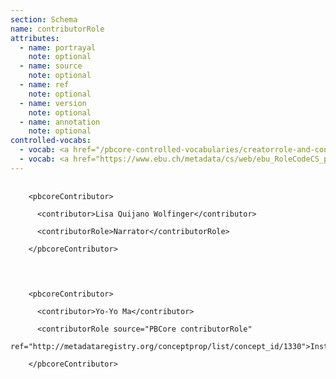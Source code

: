 ```yaml
---
section: Schema
name: contributorRole
attributes:
  - name: portrayal
    note: optional
  - name: source
    note: optional
  - name: ref
    note: optional
  - name: version
    note: optional
  - name: annotation
    note: optional
controlled-vocabs:
  - vocab: <a href="/pbcore-controlled-vocabularies/creatorrole-and-contributorrole-vocabulary">PBCore's creatorRole/contributorRole Vocabulary</a> (recommended)
  - vocab: <a href="https://www.ebu.ch/metadata/cs/web/ebu_RoleCodeCS_p.xml.htm">EBUCore roleCode</a>
---
```

<pre>
  <code>
    &lt;pbcoreContributor&gt;<br>
      &lt;contributor&gt;Lisa Quijano Wolfinger&lt;/contributor&gt;<br>
      &lt;contributorRole&gt;Narrator&lt;/contributorRole&gt;<br>
    &lt;/pbcoreContributor&gt;<br>
  </code>
</pre>

<pre>
  <code>
    &lt;pbcoreContributor&gt;<br>
      &lt;contributor&gt;Yo-Yo Ma&lt;/contributor&gt;<br>
      &lt;contributorRole source=&quot;PBCore contributorRole&quot;<br> ref=&quot;http://metadataregistry.org/conceptprop/list/concept_id/1330&quot;&gt;Instrumentalist&lt;/contributorRole&gt;<br>
    &lt;/pbcoreContributor&gt;<br>
  </code>
</pre>

